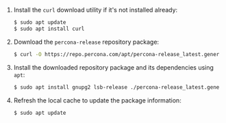 1. Install the `curl` download utility if it's not installed already:

    ```{.bash data-prompt="$"}
    $ sudo apt update
    $ sudo apt install curl 
    ```

2. Download the `percona-release` repository package:

    ```{.bash data-prompt="$"}
    $ curl -O https://repo.percona.com/apt/percona-release_latest.generic_all.deb
    ```

3. Install the downloaded repository package and its dependencies using `apt`:

    ```{.bash data-prompt="$"}
    $ sudo apt install gnupg2 lsb-release ./percona-release_latest.generic_all.deb
    ```

4. Refresh the local cache to update the package information:

    ```{.bash data-prompt="$"}
    $ sudo apt update
    ```